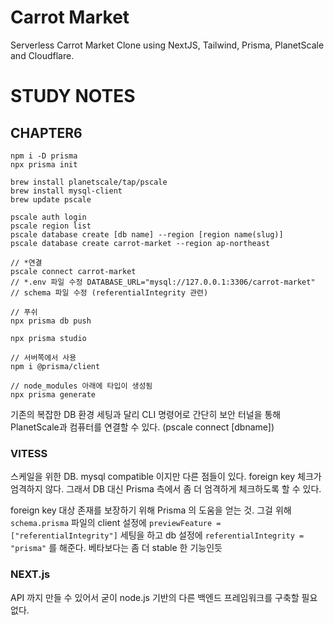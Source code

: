 # Carrot Market

Serverless Carrot Market Clone using NextJS, Tailwind, Prisma, PlanetScale and Cloudflare.

# STUDY NOTES

## CHAPTER6

```
npm i -D prisma
npx prisma init

brew install planetscale/tap/pscale
brew install mysql-client
brew update pscale

pscale auth login
pscale region list
pscale database create [db name] --region [region name(slug)]
pscale database create carrot-market --region ap-northeast

// *연결
pscale connect carrot-market
// *.env 파일 수정 DATABASE_URL="mysql://127.0.0.1:3306/carrot-market"
// schema 파일 수정 (referentialIntegrity 관련)

// 푸쉬
npx prisma db push

npx prisma studio

// 서버쪽에서 사용
npm i @prisma/client

// node_modules 아래에 타입이 생성됨
npx prisma generate
```

기존의 복잡한 DB 환경 세팅과 달리 CLI 명령어로 간단히 보안 터널을 통해 PlanetScale과 컴퓨터를 연결할 수 있다. (pscale connect [dbname])

### VITESS

스케일을 위한 DB. mysql compatible 이지만 다른 점들이 있다.
foreign key 체크가 엄격하지 않다. 그래서 DB 대신 Prisma 측에서 좀 더 엄격하게 체크하도록 할 수 있다.

foreign key 대상 존재를 보장하기 위해 Prisma 의 도움을 얻는 것.
그걸 위해 `schema.prisma` 파일의 client 설정에 `previewFeature = ["referentialIntegrity"]` 세팅을 하고 db 설정에 `referentialIntegrity = "prisma"` 를 해준다. 베타보다는 좀 더 stable 한 기능인듯

### NEXT.js

API 까지 만들 수 있어서 굳이 node.js 기반의 다른 백엔드 프레임워크를 구축할 필요 없다.
